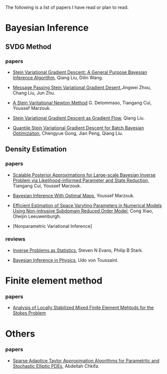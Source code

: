 

The following is a list of papers I have read or plan to read.




# Bayesian Inference
## SVDG Method
### papers
* [Stein Variational Gradient Descent: A General Purpose Bayesian Inference Algorithm](https://arxiv.org/pdf/1608.04471.pdf), Qiang Liu, Dilin Wang.

* [Message Passing Stein Variational Gradient Desent](https://arxiv.org/pdf/1711.04425.pdf),Jingwei Zhou, Chang Liu, Jun Zhu.

* [A Stein Varitational Newton Method](https://arxiv.org/pdf/1806.03085.pdf) G. Detommaso, Tiangang Cui, Youssef Marzouk.

* [Stein Variational Gradient Descent as Gradient Flow](https://arxiv.org/pdf/1704.07520.pdf), Qiang Liu.

* [Quantile Stein Variational Gradient Descent for Batch Bayesian Optimizaiton](http://proceedings.mlr.press/v97/gong19b/gong19b.pdf), Chengyue Gong, Jian Peng, Qiang Liu.

## Density Estimation
### papers
* [Scalable Posterior Approximations for Large-scale Bayesian Inverse Problem via Likelihood-informed Parameter and State Reduction](https://pdf.sciencedirectassets.com/272570/1-s2.0-S0021999116X00083/1-s2.0-S0021999116300183/main.pdf?X-Amz-Security-Token=IQoJb3JpZ2luX2VjEKb%2F%2F%2F%2F%2F%2F%2F%2F%2F%2FwEaCXVzLWVhc3QtMSJHMEUCIHYYS1BevPPzvrhaIuAng%2B3Oii3RkBSDXj6jLCBWuEQtAiEA7iew4ysAF3xE%2FlwYA4gIw00RWE%2BX1jrRchVc%2Fw0aKkAqtAMILxADGgwwNTkwMDM1NDY4NjUiDHbtUCvuswkTJ%2BHi3yqRA7Mc6Y1TJhP06Cmw05z8EkXXAAyQOY5%2FnCT03pFT5DD3nzsvI1Gl3XySXxdpyW2SkTT8uvEpG2ha2stZrMCXRybI90RbQQaAxAC09cF2QFcDkTpdAI8MtdD%2BOSVHLp6EmAmcFlVp8Gi%2FGrjWRnQAaTelfcPehYPl1YEoK5sa34DDX9GnH3cjSVn8YF70s6Ky%2BUgTwgHL5whGty8LnEBgNArCjahXEBYPW2H1FMpDNsKwnXKM1%2B8oybS5jJjnq4Zf7lnH1JLsVZUt0gUOhQGa%2FHV%2FMvCM4obMIMQ8PmprlgHJjc8hkSQOn5guVAz6ZLWTuZNtIIj6sYPC%2BRnTWIsqXbw714DRz%2BXkPWU77Zs17B%2F7jSVijzLp7X3doSMq19WEx1s5MaW8o7jknF42nfwgp5lyUZimC4OWS3zgCV%2BgLLnkwloNMARWqQn56mLIMBLLFx0r5VvxSVQcZoxy%2BKlv5IglQoCUR0HWmyeBGA9pe1S8nhii4OYCGABLrB%2FltAcr4Siusu15bKMyYtIhZe0waYysMLnfz4QGOusBkqjuCVgKf8z1IeDNZaKZFNf5gIqgleC5grWPmXYFdk9s%2Be19WHaGZ7BnJ57Dt0Rl3h6%2BoD0D752HeJjc5iXI1aVUf0WrH4ATx8g%2BEZ2wZq%2BUGpaQFvkbnCizxOpj%2BzQIR8c%2BmnVydPUSvtGKtd7t1k22%2BuB4G%2BEsT1L%2Fcws6bi8rzlPqQ2cNderHSdvG0Q7YXxcS3Q%2Bqtr0%2B6MkXniRnMPkbjXGJWtbxwqk17WLM34nYG2xI1PslRnq%2BeN4MfTK4TstlkC6Gjs3Z0olk2TNWITVb4EAKwYCzZpYENwizaifF%2BXcwDszrJ0stUQ%3D%3D&X-Amz-Algorithm=AWS4-HMAC-SHA256&X-Amz-Date=20210506T144545Z&X-Amz-SignedHeaders=host&X-Amz-Expires=300&X-Amz-Credential=ASIAQ3PHCVTYTSY5C2EA%2F20210506%2Fus-east-1%2Fs3%2Faws4_request&X-Amz-Signature=d6e084ea391bb102c1f3285c28df4dc43d53b25bf19c008778a53753bbfdc2c7&hash=d50357fdbce8a1cff88584f00783cfaa9014b6077106b1b81f77d4ad6f9b7d27&host=68042c943591013ac2b2430a89b270f6af2c76d8dfd086a07176afe7c76c2c61&pii=S0021999116300183&tid=spdf-39897d4a-dfd5-4456-9970-78ce3f143907&sid=0e70822f863cd5416d4a2161b10be41c075egxrqa&type=client), Tiangang Cui, Youssef Marzouk.
* [Bayesian Inference With Optimal Maps](https://pdf.sciencedirectassets.com/272570/1-s2.0-S0021999112X00196/1-s2.0-S0021999112003956/main.pdf?X-Amz-Security-Token=IQoJb3JpZ2luX2VjEKf%2F%2F%2F%2F%2F%2F%2F%2F%2F%2FwEaCXVzLWVhc3QtMSJHMEUCID%2BQn9QG7rRqaPrXJ9a6XsaeXzyid%2BeevCK8G1dH%2FTWnAiEA8VmAxHD5VhV8ICN5xXfbhSvCW%2FuXFKRdWfbXOC7ScdkqtAMILxADGgwwNTkwMDM1NDY4NjUiDP%2B83QCEbvTKt147nCqRAzjVum%2Bf6kBL%2Fmnv%2FTUhQBXwWqd6%2FnMEnj04KqsrfvAn9USEpeA4YerWlyxxOMbRRkU0XeJQWG64u7Kgob530cKEIz50uFLNEgELEPOCmozKLdICgK7DxpTp4Rs1OO0C6mQMG8PWn9jKWCXuVabvufNDH5ZU3d%2FOCag4W7o%2FnT%2F3ZyQdPYxdk1SvkXtdAij9k7pd9bvcXK3gvPSp59AwiOQOn9VWfEago%2BatosB4Tby84uyQCX3eSL0UQE%2F2ebLVfL1D22gTFxYjw4wCAT5NlR7Rfxbg99Z1y8Y7QYWqUI4KhyTcaqYNOUnBYgqYMznGIa990WhzDziT6SHLgXk95bYIBddrANIiggaNTqh0fm4azq7Dh1Hu66xOSCkckvXUOcp2MwXaXw01eHKTNzn7ESa3xBXZRTz7z3sVWC3U9FKYH8PTze3chGX7e8Il3bXLfm7gVcnuD0jId1aVg3hED3M1W0MgOMN0x%2F%2BHVdVahUTiOyVUDp4Yqbll4KsKrdnjwWKtzihnwPbMeeai3QcthnlvMKj1z4QGOusBn5ede%2BmoT8zTvH7uImZtFIlDpgo8o3pZFkThNQ7fby1dylxEfQUi2w%2FkS%2F6AlbOQ0wjohiiPfQ1arqB%2BPuyLWprXLKAC6fo2zORHtPBNBb9ZiVTu3MRexT%2FlZZcVODwIkDSJSFkAs1FkhqqTWJlHePH1KT8OEHfl9E7vPHE3ofoP7qOGNqKGdSYhjdgnAu8FUeNqwo2pzt9pDeQ7GYqm5Ww2uonKj0%2BjFwXIF5DPmR89arDbN%2FRptBIFF8ZLVCsQx9gHOZloqX%2B20WCg23Tyd6VxS6ThS1XL%2F18aWtlQZqA7wd0wnFwnc1ahpA%3D%3D&X-Amz-Algorithm=AWS4-HMAC-SHA256&X-Amz-Date=20210506T145745Z&X-Amz-SignedHeaders=host&X-Amz-Expires=300&X-Amz-Credential=ASIAQ3PHCVTYQMZRDQHK%2F20210506%2Fus-east-1%2Fs3%2Faws4_request&X-Amz-Signature=c2fd7447b3dedcff5ba4cb9c20719fa7cefed93ea8109dc124fdf9c687761e19&hash=3364065a8684a7f7014920cef3ac6900e4501dffae759c51aa8a58f4f1c2158f&host=68042c943591013ac2b2430a89b270f6af2c76d8dfd086a07176afe7c76c2c61&pii=S0021999112003956&tid=spdf-c629c0ed-833e-4f86-9821-2c6bc2b2c148&sid=0e70822f863cd5416d4a2161b10be41c075egxrqa&type=client), Youssef Marzouk.

* [Efficient Estimation of Space Varyting Parameters in Numerical Models Using Non-intrusive Subdomain Reduced Order Model](https://pdf.sciencedirectassets.com/272570/1-s2.0-S0021999120X00192/1-s2.0-S0021999120306410/main.pdf?X-Amz-Security-Token=IQoJb3JpZ2luX2VjEKb%2F%2F%2F%2F%2F%2F%2F%2F%2F%2FwEaCXVzLWVhc3QtMSJIMEYCIQCUPf9ec1fm434ZZc2nDBKs4K7Fm4i2utNsyQ%2Fchp%2FMKgIhAL0JxxJShIdo5jMf4U6IJdQYN2RC2XD3AiGZftbaVeR9KrQDCC8QAxoMMDU5MDAzNTQ2ODY1Igwqrv3hqiH3nRdQpYMqkQOYrdzz1%2F8c%2BXWqVhAmiX6F9qYwvQXvQPpevA%2BTXk5iVWD%2BV5QhPmEcnSYpJzUZeejeS25I9BbIoHpGj1d3%2FD6Oo7WC89GANWQJVBSEniSKRixuL0XJ2Lmu9RjLHOBVvKkIQawtX0MmQahuM8BAJzol9rxM%2Fm%2BQ%2BSNpJqWSxT%2FhUnxvkPVEXS8hTexqCCsH8CndHRAfPiXIYqUK3o293rWBUI5f2fDRVXXvUNlzT6U8dB8aBJA4czrOEcaUEgu%2B8xEtq86IVeWBVl6RUAfgEmxGzjL0pBtRSO3d5WDWA9R1w7RgkeQAw89VuzQnZsEm%2FDr4zwS5Exwx%2BPBvSlPHPvEXEjSP%2BJEq9qTIqbnennI6BOs5b28ShhLv3qPO%2BAMLbvSNjnDeOaoZapNdA%2F1z4ba4CTkRE3BRphUC5jcJXlsHt5L1ICWqjn8qKKveZ3YY2AmZXUEXJNmUM0lDTjVYtYwEiRLOD9%2Fc0DNFU67j1I0WDHXnsKr8sfvgDQwD5k0mYLZzq7a1k9KA2wy1TGvi78y9dTCS4s%2BEBjrqAcCOI2UsWHxtPDv0SKNxZdkGX3cjSrSU5Wdw1cCl4RrTw8DQJDflC7LUHn0RR8A54eVyWkD0cYXUi%2BPU%2BBI%2BUATDhmpNNjT0La30iDUaEhzJNlER0okscpCDdGGhD9zt1eWoq657w%2B9XS%2BzeJIgeYb%2FNLzooDTmKaBO6AF5EbGKReQQbkcZGm8D%2Bp9w6MtKqE%2BSmIKAXrmaNg%2Fivw3lz1gByfYLGNlNY3ZjK7cjZYfbhl8fb1ZXaVYyi0poTdJDI2haI3dHr4UVXoFRfxGf%2BFJrCXCwB%2FAgF%2Fpq%2Fj57A50Wvthi%2FZc16UCdvZw%3D%3D&X-Amz-Algorithm=AWS4-HMAC-SHA256&X-Amz-Date=20210506T150124Z&X-Amz-SignedHeaders=host&X-Amz-Expires=300&X-Amz-Credential=ASIAQ3PHCVTYZLE2L4TQ%2F20210506%2Fus-east-1%2Fs3%2Faws4_request&X-Amz-Signature=6e61a7c697cc3485c8593fe30c7bbfb49a2511c5526b2f2dc8530b00a2c44d23&hash=71fddb523972528989e9132e5d30b6c4ad4c9a27d537eb6ccebcd377ea5fa65a&host=68042c943591013ac2b2430a89b270f6af2c76d8dfd086a07176afe7c76c2c61&pii=S0021999120306410&tid=spdf-0a7a0136-c584-4933-9fde-db9d2f9ed437&sid=0e70822f863cd5416d4a2161b10be41c075egxrqa&type=client), Cong Xiao, Olwijin Leeuwenburgh.

* [Nonparametric Variational Inference]






### reviews
* [Inverse Problems as Statistics](https://iopscience.iop.org/article/10.1088/0266-5611/18/4/201/pdf), Steven N Evans, Philip B Stark.

* [Bayesian Inference in Physics](https://journals.aps.org/rmp/pdf/10.1103/RevModPhys.83.943), Udo von Toussaint.


#  Finite element method 
###  papers
* [Analysis of Locally Stabilized Mixed Finite Element Mehtods for the Stokes Problem](https://www.ams.org/journals/mcom/1992-58-197/S0025-5718-1992-1106973-X/S0025-5718-1992-1106973-X.pdf)

# Others

### papers
* [Sparse Adaptice Taylor Approximation Algorithms for Parametrtic and Stochastic Elliptic PDEs](https://www.esaim-m2an.org/articles/m2an/pdf/2013/01/m2an120027.pdf), Abdellah Chkifa.






